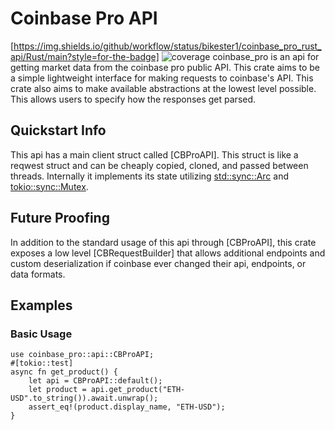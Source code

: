 # Coinbase Pro API
[https://img.shields.io/github/workflow/status/bikester1/coinbase_pro_rust_api/Rust/main?style=for-the-badge]
![coverage](https://img.shields.io/badge/Coverage-81%25-yellow)
coinbase_pro is an api for getting market data from the coinbase pro public API.
This crate aims to be a simple lightweight interface for making requests to coinbase's API.
This crate also aims to make available abstractions at the lowest level possible.
This allows users to specify how the responses get parsed.
## Quickstart Info
This api has a main client struct called [CBProAPI]. This struct is like a reqwest struct and
can be cheaply copied, cloned, and passed between threads. Internally it implements its
state utilizing [std::sync::Arc](https://doc.rust-lang.org/std/sync/struct.Arc.html)
and [tokio::sync::Mutex](https://docs.rs/tokio/latest/tokio/sync/struct.Mutex.html).
## Future Proofing
In addition to the standard usage of this api through [CBProAPI], this crate exposes a low level
[CBRequestBuilder] that allows additional endpoints and custom deserialization if coinbase
ever changed their api, endpoints, or data formats.
## Examples
### Basic Usage
```
use coinbase_pro::api::CBProAPI;
#[tokio::test]
async fn get_product() {
    let api = CBProAPI::default();
    let product = api.get_product("ETH-USD".to_string()).await.unwrap();
    assert_eq!(product.display_name, "ETH-USD");
}
```
